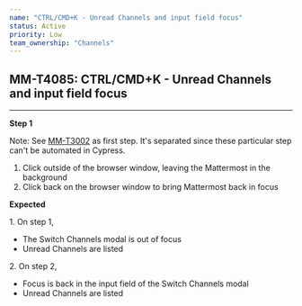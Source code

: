 ```yaml
---
name: "CTRL/CMD+K - Unread Channels and input field focus"
status: Active
priority: Low
team_ownership: "Channels"
---
```


## MM-T4085: CTRL/CMD+K - Unread Channels and input field focus

---

**Step 1**

Note: See [MM-T3002](https://mattermost.atlassian.net/projects/MM?selectedItem=com.atlassian.plugins.atlassian-connect-plugin:com.kanoah.test-manager__main-project-page#!/testCase/MM-T3002) as first step. It's separated since these particular step can't be automated in Cypress.

1. Click outside of the browser window, leaving the Mattermost in the background
2. Click back on the browser window to bring Mattermost back in focus

**Expected**

1\. On step 1,

- The Switch Channels modal is out of focus
- Unread Channels are listed

2\. On step 2,

- Focus is back in the input field of the Switch Channels modal
- Unread Channels are listed
